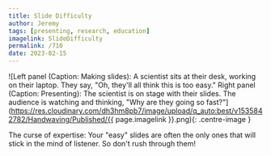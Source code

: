 ```yaml
---
title: Slide Difficulty
author: Jeremy
tags: [presenting, research, education]
imagelink: SlideDifficulty
permalink: /710
date: 2023-02-15
---
```


![Left panel (Caption: Making slides): A scientist sits at their desk, working on their laptop. They say, "Oh, they'll all think this is too easy." Right panel (Caption: Presenting): The scientist is on stage with their slides. The audience is watching and thinking, "Why are they going so fast?"](https://res.cloudinary.com/dh3hm8pb7/image/upload/q_auto:best/v1535842782/Handwaving/Published/{{ page.imagelink }}.png){: .centre-image }

The curse of expertise: Your "easy" slides are often the only ones that will stick in the mind of listener. So don't rush through them!
